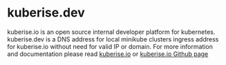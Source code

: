# kuberise.dev

kuberise.io is an open source internal developer platform for kubernetes. kuberise.dev is a DNS address for local minikube clusters ingress address for kuberise.io without need for valid IP or domain. For more information and documentation please read [kuberise.io](kuberise.io) or [kuberise.io Github page](https://github.com/Kuberise/kuberise)

